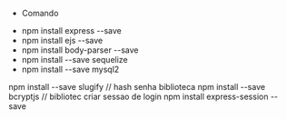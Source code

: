 * Comando
- npm install express --save
- npm install ejs --save
- npm install body-parser --save
- npm install --save sequelize
- npm install --save mysql2

npm install --save slugify
// hash senha biblioteca
npm install --save bcryptjs
// bibliotec criar sessao de login
npm install express-session --save